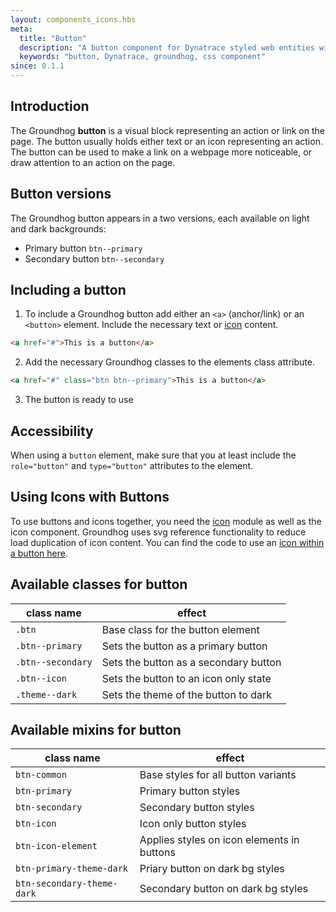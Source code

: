 ```yaml
---
layout: components_icons.hbs
meta:
  title: "Button"
  description: "A button component for Dynatrace styled web entities with css and markup examples."
  keywords: "button, Dynatrace, groundhog, css component"
since: 0.1.1
---
```



## Introduction
The Groundhog **button** is a visual block representing an action or link on the page. The button usually holds either text or an icon representing an action.
The button can be used to make a link on a webpage more noticeable, or draw attention to an action on the page.


## Button versions
The Groundhog button appears in a two versions, each available on light and dark backgrounds:

* Primary button `btn--primary`
* Secondary button `btn--secondary`


## Including a button
1. To include a Groundhog button add either an `<a>` (anchor/link) or an `<button>` element. Include the necessary text or [icon][icon] content.
```html
<a href="#">This is a button</a>
```
2. Add the necessary Groundhog classes to the elements class attribute.
```html
<a href="#" class="btn btn--primary">This is a button</a>
```
3. The button is ready to use


## Accessibility
When using a `button` element, make sure that you at least include the `role="button"` and `type="button"` attributes to the element.


## Using Icons with Buttons
To use buttons and icons together, you need the [icon][icon] module as well as the icon component. Groundhog uses svg reference functionality to reduce load duplication of icon content.
You can find the code to use an [icon within a button here][sample-icon-with-button].

[icon]: /doc/components/icons/
[sample-icon-with-button]: #sample-02-button-primary-icon-only.html


## Available classes for button
| class name | effect |
|------------|--------|
| `.btn` | Base class for the button element |
| `.btn--primary` | Sets the button as a primary button |
| `.btn--secondary` | Sets the button as a secondary button |
| `.btn--icon` | Sets the button to an icon only state |
| `.theme--dark` | Sets the theme of the button to dark |


## Available mixins for button
| class name | effect |
|------------|--------|
| `btn-common` | Base styles for all button variants |
| `btn-primary` | Primary button styles |
| `btn-secondary` | Secondary button styles |
| `btn-icon` | Icon only button styles |
| `btn-icon-element` | Applies styles on icon elements in buttons |
| `btn-primary-theme-dark` | Priary button on dark bg styles |
| `btn-secondary-theme-dark` | Secondary button on dark bg styles |
